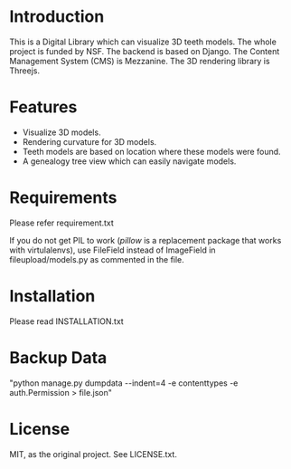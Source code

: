 Introduction
============

This is a Digital Library which can visualize 3D teeth models. The whole project is funded by NSF. The backend is based on Django. The Content Management System (CMS) is Mezzanine. The 3D rendering library is Threejs.


Features
========

* Visualize 3D models.
* Rendering curvature for 3D models.
* Teeth models are based on location where these models were found.
* A genealogy tree view which can easily navigate models.

Requirements
============

Please refer requirement.txt

If you do not get PIL to work (_pillow_ is a replacement package that works
with virtulalenvs), use FileField instead of ImageField in
fileupload/models.py as commented in the file.

Installation
============

Please read INSTALLATION.txt

Backup Data
============

"python manage.py dumpdata --indent=4 -e contenttypes -e auth.Permission > file.json"


License
=======
MIT, as the original project. See LICENSE.txt.
